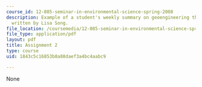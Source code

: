 ```yaml
---
course_id: 12-085-seminar-in-environmental-science-spring-2008
description: Example of a student's weekly summary on geoengineering the climate,
  written by Lisa Song.
file_location: /coursemedia/12-085-seminar-in-environmental-science-spring-2008/1843c5c16853b8a88daef3a4bc4aabc9_song_w3.pdf
file_type: application/pdf
layout: pdf
title: Assignment 2
type: course
uid: 1843c5c16853b8a88daef3a4bc4aabc9

---
```

None